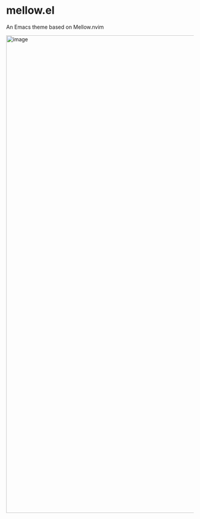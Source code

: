 # mellow.el
An Emacs theme based on Mellow.nvim

<img width="1278" alt="image" src="https://github.com/user-attachments/assets/578468c6-b827-4827-aaf6-95f5d84f3425">


